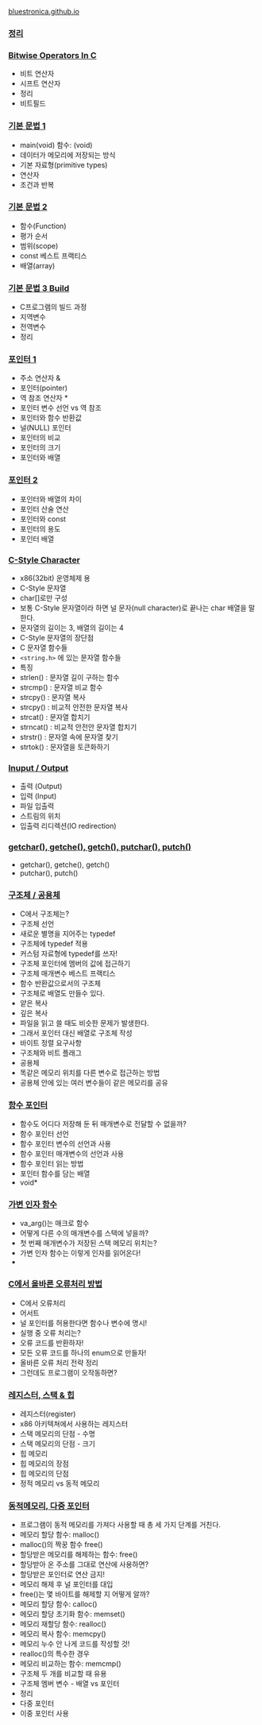 [bluestronica.github.io](https://bluestronica.github.io/)


### [정리](https://github.com/bluestronica/bluestronica.github.io/blob/main/C/organize.md)

### [Bitwise Operators In C](https://github.com/bluestronica/bluestronica.github.io/blob/main/C/Bitwise_Operators_In_C.md)
- 비트 연산자
- 시프트 연산자
- 정리
- 비트필드




### [기본 문법 1](https://github.com/bluestronica/bluestronica.github.io/blob/main/C/Basic.md)
- main(void) 함수: (void)
- 데이터가 메모리에 저장되는 방식
- 기본 자료형(primitive types)
- 연산자
- 조건과 반복

### [기본 문법 2](https://github.com/bluestronica/bluestronica.github.io/blob/main/C/Function.md)
- 함수(Function)
- 평가 순서
- 범위(scope)
- const 베스트 프랙티스
- 배열(array)

### [기본 문법 3 Build](https://github.com/bluestronica/bluestronica.github.io/blob/main/C/Build.md)
- C프로그램의 빌드 과정
- 지역변수
- 전역변수
- 정리

### [포인터 1](https://github.com/bluestronica/bluestronica.github.io/blob/main/C/Pointer1.md)
- 주소 연산자 &
- 포인터(pointer)
- 역 참조 연산자 *
- 포인터 변수 선언 vs 역 참조
- 포인터와 함수 반환값
- 널(NULL) 포인터
- 포인터의 비교
- 포인터의 크기
- 포인터와 배열

### [포인터 2](https://github.com/bluestronica/bluestronica.github.io/blob/main/C/Pointer2.md)
- 포인터와 배열의 차이
- 포인터 산술 연산
- 포인터와 const
- 포인터의 용도
- 포인터 배열

### [C-Style Character](https://github.com/bluestronica/bluestronica.github.io/blob/main/C/C_Style_Character.md)
- x86(32bit) 운영체제 용
- C-Style 문자열
- char[]로만 구성
- 보통 C-Style 문자열이라 하면 널 문자(null character)로 끝나는 char 배열을 말한다.
- 문자열의 길이는 3, 배열의 길이는 4
- C-Style 문자열의 장단점
- C 문자열 함수들
- `<string.h>` 에 있는 문자열 함수들
- 특징
- strlen() : 문자열 길이 구하는 함수
- strcmp() : 문자열 비교 함수
- strcpy() : 문자열 복사
- strcpy() : 비교적 안전한 문자열 복사
- strcat() : 문자열 합치기
- strncat() : 비교적 안전안 문자열 합치기
- strstr() : 문자열 속에 문자열 찾기
- strtok() : 문자열을 토큰화하기 

### [Inuput / Output](https://github.com/bluestronica/bluestronica.github.io/blob/main/C/Input_Output.md)
- 출력 (Output)
- 입력 (Input)
- 파일 입출력
- 스트림의 위치
- 입출력 리디렉션(IO redirection)

### [getchar(), getche(), getch(), putchar(), putch()](https://github.com/bluestronica/bluestronica.github.io/blob/main/C/getchar_getche_getch.md)
- getchar(), getche(), getch()
- putchar(), putch()

### [구조체 / 공용체](https://github.com/bluestronica/bluestronica.github.io/blob/main/C/Structure_Union.md)
- C에서 구조체는?
- 구조체 선언
- 새로운 별명을 지어주는 typedef
- 구조체에 typedef 적용
- 커스텀 자료형에 typedef를 쓰자! 
- 구조체 포인터에 멤버의 값에 접근하기
- 구조체 매개변수 베스트 프랙티스
- 함수 반환값으로서의 구조체
- 구조체로 배열도 만들수 있다.
- 얕은 복사
- 깊은 복사
- 파일을 읽고 쓸 때도 비슷한 문제가 발생한다.
- 그래서 포인터 대신 배열로 구조체 작성
- 바이트 정렬 요구사항
- 구조체와 비트 플래그
- 공용체
- 똑같은 메모리 위치를 다른 변수로 접근하는 방법
- 공용체 안에 있는 여러 변수들이 같은 메모리를 공유 

### [함수 포인터](https://github.com/bluestronica/bluestronica.github.io/blob/main/C/Function_Pointer.md)
- 함수도 어디다 저장해 둔 뒤 매개변수로 전달할 수 없을까?
- 함수 포인터 선언
- 함수 포인터 변수의 선언과 사용
- 함수 포인터 매개변수의 선언과 사용
- 함수 포인터 읽는 방법
- 포인터 함수를 담는 배열
- void*

### [가변 인자 함수](https://github.com/bluestronica/bluestronica.github.io/blob/main/C/Variadic_Function.md)
- va_arg()는 매크로 함수
- 어떻게 다른 수의 매개변수를 스택에 넣을까?
- 첫 번째 매개변수가 저장된 스택 메모리 위치는?
- 가변 인자 함수는 이렇게 인자를 읽어온다!
- 

### [C에서 올바른 오류처리 방법](https://github.com/bluestronica/bluestronica.github.io/blob/main/C/Error_Handling.md)
- C에서 오류처리
- 어서트
- 널 포인터를 허용한다면 함수나 변수에 명시!
- 실행 중 오류 처리는?
- 오류 코드를 반환하자!
- 모든 오류 코드를 하나의 enum으로 만들자!
- 올바른 오류 처리 전략 정리
- 그런데도 프로그램이 오작동하면?

### [레지스터, 스택 & 힙](https://github.com/bluestronica/bluestronica.github.io/blob/main/C/Memory.md)
- 레지스터(register)
- x86 아키텍쳐에서 사용하는 레지스터
- 스택 메모리의 단점 - 수명
- 스택 메모리의 단점 - 크기
- 힙 메모리
- 힙 메모리의 장점
- 힙 메모리의 단점
- 정적 메모리 vs 동적 메모리


### [동적메모리, 다중 포인터](https://github.com/bluestronica/bluestronica.github.io/blob/main/C/Memory2.md)
- 프로그램이 동적 메모리를 가져다 사용할 때 총 세 가지 단계를 거친다.
- 메모리 할당 함수: malloc()
- malloc()의 짝꿍 함수 free()
- 할당받은 메모리를 해제하는 함수: free()
- 할당받아 온 주소를 그대로 연산에 사용하면?
- 할당받은 포인터로 연산 금지!
- 메모리 해제 후 널 포인터를 대입
- free()는 몇 바이트를 해제할 지 어떻게 알까?
- 메모리 할당 함수: calloc()
- 메모리 할당 초기화 함수: memset()
- 메모리 재할당 함수: realloc()
- 메모리 복사 함수: memcpy()
- 메모리 누수 안 나게 코드를 작성할 것!
- realloc()의 특수한 경우
- 메모리 비교하는 함수: memcmp()
- 구조체 두 개를 비교할 때 유용
- 구조체 멤버 변수 - 배열 vs 포인터
- 정리
- 다중 포인터
- 이중 포인터 사용






